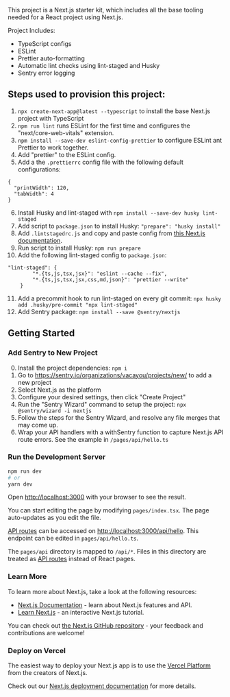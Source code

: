 This project is a Next.js starter kit, which includes all the base tooling needed for a React project using Next.js.

Project Includes:

-   TypeScript configs
-   ESLint
-   Prettier auto-formatting
-   Automatic lint checks using lint-staged and Husky
-   Sentry error logging

## Steps used to provision this project:

1. `npx create-next-app@latest --typescript` to install the base Next.js project with TypeScript
2. `npm run lint` runs ESLint for the first time and configures the "next/core-web-vitals" extension.
3. `npm install --save-dev eslint-config-prettier` to configure ESLint ant Prettier to work together.
4. Add "prettier" to the ESLint config.
5. Add a the `.prettierrc` config file with the following default configurations:

```
{
  "printWidth": 120,
  "tabWidth": 4
}

```

6. Install Husky and lint-staged with `npm install --save-dev husky lint-staged`
7. Add script to `package.json` to install Husky: `"prepare": "husky install"`
8. Add `.lintstagedrc.js` and copy and paste config from [this Next.js documentation](https://nextjs.org/docs/basic-features/eslint#lint-staged).
9. Run script to install Husky: `npm run prepare`
10. Add the following lint-staged config to `package.json`:

```
"lint-staged": {
        "*.{ts,js,tsx,jsx}": "eslint --cache --fix",
        "*.{ts,js,tsx,jsx,css,md,json}": "prettier --write"
    }
```

11. Add a precommit hook to run lint-staged on every git commit: `npx husky add .husky/pre-commit "npx lint-staged"`
12. Add Sentry package: `npm install --save @sentry/nextjs`

## Getting Started

### Add Sentry to New Project

0. Install the project dependencies: `npm i`
1. Go to https://sentry.io/organizations/vacayou/projects/new/ to add a new project
2. Select Next.js as the platform
3. Configure your desired settings, then click "Create Project"
4. Run the "Sentry Wizard" command to setup the project: `npx @sentry/wizard -i nextjs`
5. Follow the steps for the Sentry Wizard, and resolve any file merges that may come up.
6. Wrap your API handlers with a withSentry function to capture Next.js API route errors. See the example in `/pages/api/hello.ts`

### Run the Development Server

```bash
npm run dev
# or
yarn dev
```

Open [http://localhost:3000](http://localhost:3000) with your browser to see the result.

You can start editing the page by modifying `pages/index.tsx`. The page auto-updates as you edit the file.

[API routes](https://nextjs.org/docs/api-routes/introduction) can be accessed on [http://localhost:3000/api/hello](http://localhost:3000/api/hello). This endpoint can be edited in `pages/api/hello.ts`.

The `pages/api` directory is mapped to `/api/*`. Files in this directory are treated as [API routes](https://nextjs.org/docs/api-routes/introduction) instead of React pages.

### Learn More

To learn more about Next.js, take a look at the following resources:

-   [Next.js Documentation](https://nextjs.org/docs) - learn about Next.js features and API.
-   [Learn Next.js](https://nextjs.org/learn) - an interactive Next.js tutorial.

You can check out [the Next.js GitHub repository](https://github.com/vercel/next.js/) - your feedback and contributions are welcome!

### Deploy on Vercel

The easiest way to deploy your Next.js app is to use the [Vercel Platform](https://vercel.com/new?utm_medium=default-template&filter=next.js&utm_source=create-next-app&utm_campaign=create-next-app-readme) from the creators of Next.js.

Check out our [Next.js deployment documentation](https://nextjs.org/docs/deployment) for more details.
